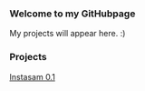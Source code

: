 ### Welcome to my GitHubpage
My projects will appear here. :)


### Projects
[Instasam 0.1](instasam-debug-unaligned.apk)</a>
